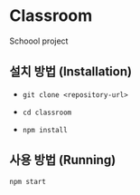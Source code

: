 # Classroom

Schoool project

## 설치 방법 (Installation)

* ```git clone <repository-url>```

* ```cd classroom```
* ```npm install ```

## 사용 방법 (Running)
~~~~
npm start
~~~~
